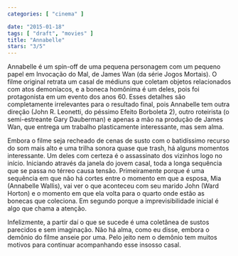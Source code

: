 ```yaml
---
categories: [ "cinema" ]

date: "2015-01-18"
tags: [ "draft", "movies" ]
title: "Annabelle"
stars: "3/5"
---
```

Annabelle é um spin-off de uma pequena personagem com um pequeno papel em Invocação do Mal, de James Wan (da série Jogos Mortais). O filme original retrata um casal de médiuns que coletam objetos relacionados com atos demoníacos, e a boneca homônima é um deles, pois foi protagonista em um evento dos anos 60. Esses detalhes são completamente irrelevantes para o resultado final, pois Annabelle tem outra direção (John R. Leonetti, do péssimo Efeito Borboleta 2), outro roteirista (o semi-estreante Gary Dauberman) e apenas a mão na produção de James Wan, que entrega um trabalho plasticamente interessante, mas sem alma.

Embora o filme seja recheado de cenas de susto com o batidíssimo recurso do som mais alto e uma trilha sonora quase que trash, há alguns momentos interessante. Um deles com certeza é o assassinato dos vizinhos logo no início. Iniciando através da janela do jovem casal, toda a longa sequência que se passa no térreo causa tensão. Primeiramente porque é uma sequência em que não há cortes entre o momento em que a esposa, Mia (Annabelle Wallis), vai ver o que aconteceu com seu marido John (Ward Horton) e o momento em que ela volta para o quarto onde estão as bonecas que coleciona. Em segundo porque a imprevisibilidade inicial é algo que chama a atenção.

Infelizmente, a partir daí o que se sucede é uma coletânea de sustos parecidos e sem imaginação. Não há alma, como eu disse, embora o demônio do filme anseie por uma. Pelo jeito nem o demônio tem muitos motivos para continuar acompanhando esse insosso casal.
